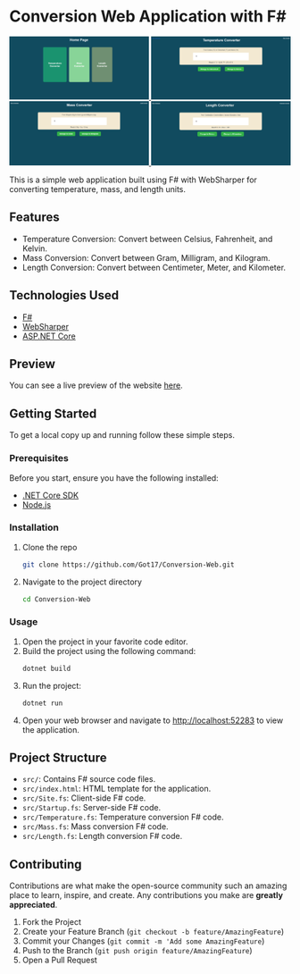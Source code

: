 # Conversion Web Application with F#

<a href="Images/HomePage.png">
    <img src="Images/HomePage.png" width="250"/>
</a>
<a href="Images/TemperatuePage.png">
    <img src="Images/TemperatuePage.png" width="250"/>
</a>
<a href="Images/MassPage.png">
    <img src="Images/MassPage.png" width="250"/>
</a>
<a href="Images/LengthPage.png">
    <img src="Images/LengthPage.png" width="250"/>
</a>

This is a simple web application built using F# with WebSharper for converting temperature, mass, and length units.

## Features

- Temperature Conversion: Convert between Celsius, Fahrenheit, and Kelvin.
- Mass Conversion: Convert between Gram, Milligram, and Kilogram.
- Length Conversion: Convert between Centimeter, Meter, and Kilometer.

## Technologies Used

- [F#](https://fsharp.org)
- [WebSharper](https://websharper.com)
- [ASP.NET Core](https://dotnet.microsoft.com/en-us/apps/aspnet)

## Preview

You can see a live preview of the website [here](https://myconverter20240508215832.azurewebsites.net).

## Getting Started

To get a local copy up and running follow these simple steps.

### Prerequisites

Before you start, ensure you have the following installed:

- [.NET Core SDK](https://dotnet.microsoft.com/download)
- [Node.js](https://nodejs.org/)

### Installation

1. Clone the repo
   ```sh
   git clone https://github.com/Got17/Conversion-Web.git
   ```
2. Navigate to the project directory
   ```sh
   cd Conversion-Web
   ```
### Usage

1. Open the project in your favorite code editor.
2. Build the project using the following command:
   ```sh
   dotnet build
   ```
3. Run the project:
   ```sh
   dotnet run
   ```
4. Open your web browser and navigate to [http://localhost:52283](http://localhost:52283) to view the application.

## Project Structure

- `src/`: Contains F# source code files.
- `src/index.html`: HTML template for the application.
- `src/Site.fs`: Client-side F# code.
- `src/Startup.fs`: Server-side F# code.
- `src/Temperature.fs`: Temperature conversion F# code.
- `src/Mass.fs`: Mass conversion F# code.
- `src/Length.fs`: Length conversion F# code.

## Contributing

Contributions are what make the open-source community such an amazing place to learn, inspire, and create. Any contributions you make are **greatly appreciated**.

1. Fork the Project
2. Create your Feature Branch (`git checkout -b feature/AmazingFeature`)
3. Commit your Changes (`git commit -m 'Add some AmazingFeature`)
4. Push to the Branch (`git push origin feature/AmazingFeature`)
5. Open a Pull Request
